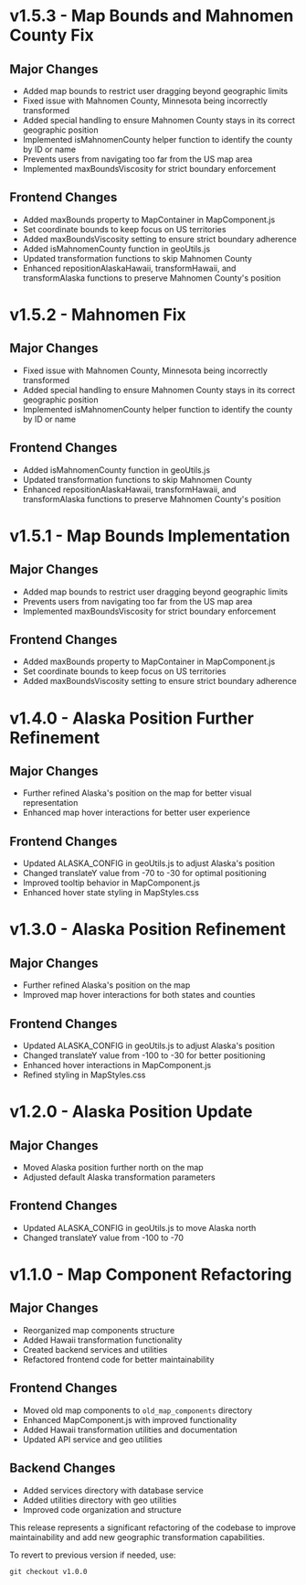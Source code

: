 # v1.5.3 - Map Bounds and Mahnomen County Fix

## Major Changes
- Added map bounds to restrict user dragging beyond geographic limits
- Fixed issue with Mahnomen County, Minnesota being incorrectly transformed
- Added special handling to ensure Mahnomen County stays in its correct geographic position
- Implemented isMahnomenCounty helper function to identify the county by ID or name
- Prevents users from navigating too far from the US map area
- Implemented maxBoundsViscosity for strict boundary enforcement

## Frontend Changes
- Added maxBounds property to MapContainer in MapComponent.js
- Set coordinate bounds to keep focus on US territories
- Added maxBoundsViscosity setting to ensure strict boundary adherence
- Added isMahnomenCounty function in geoUtils.js
- Updated transformation functions to skip Mahnomen County
- Enhanced repositionAlaskaHawaii, transformHawaii, and transformAlaska functions to preserve Mahnomen County's position

# v1.5.2 - Mahnomen Fix

## Major Changes
- Fixed issue with Mahnomen County, Minnesota being incorrectly transformed
- Added special handling to ensure Mahnomen County stays in its correct geographic position
- Implemented isMahnomenCounty helper function to identify the county by ID or name

## Frontend Changes
- Added isMahnomenCounty function in geoUtils.js
- Updated transformation functions to skip Mahnomen County
- Enhanced repositionAlaskaHawaii, transformHawaii, and transformAlaska functions to preserve Mahnomen County's position

# v1.5.1 - Map Bounds Implementation

## Major Changes
- Added map bounds to restrict user dragging beyond geographic limits
- Prevents users from navigating too far from the US map area
- Implemented maxBoundsViscosity for strict boundary enforcement

## Frontend Changes
- Added maxBounds property to MapContainer in MapComponent.js
- Set coordinate bounds to keep focus on US territories
- Added maxBoundsViscosity setting to ensure strict boundary adherence

# v1.4.0 - Alaska Position Further Refinement

## Major Changes
- Further refined Alaska's position on the map for better visual representation
- Enhanced map hover interactions for better user experience

## Frontend Changes
- Updated ALASKA_CONFIG in geoUtils.js to adjust Alaska's position
- Changed translateY value from -70 to -30 for optimal positioning
- Improved tooltip behavior in MapComponent.js
- Enhanced hover state styling in MapStyles.css

# v1.3.0 - Alaska Position Refinement

## Major Changes
- Further refined Alaska's position on the map
- Improved map hover interactions for both states and counties

## Frontend Changes
- Updated ALASKA_CONFIG in geoUtils.js to adjust Alaska's position
- Changed translateY value from -100 to -30 for better positioning
- Enhanced hover interactions in MapComponent.js
- Refined styling in MapStyles.css

# v1.2.0 - Alaska Position Update

## Major Changes
- Moved Alaska position further north on the map
- Adjusted default Alaska transformation parameters

## Frontend Changes
- Updated ALASKA_CONFIG in geoUtils.js to move Alaska north
- Changed translateY value from -100 to -70

# v1.1.0 - Map Component Refactoring

## Major Changes
- Reorganized map components structure
- Added Hawaii transformation functionality
- Created backend services and utilities
- Refactored frontend code for better maintainability

## Frontend Changes
- Moved old map components to `old_map_components` directory
- Enhanced MapComponent.js with improved functionality
- Added Hawaii transformation utilities and documentation
- Updated API service and geo utilities

## Backend Changes
- Added services directory with database service
- Added utilities directory with geo utilities
- Improved code organization and structure

This release represents a significant refactoring of the codebase to improve maintainability and add new geographic transformation capabilities.

To revert to previous version if needed, use:
```
git checkout v1.0.0
``` 
